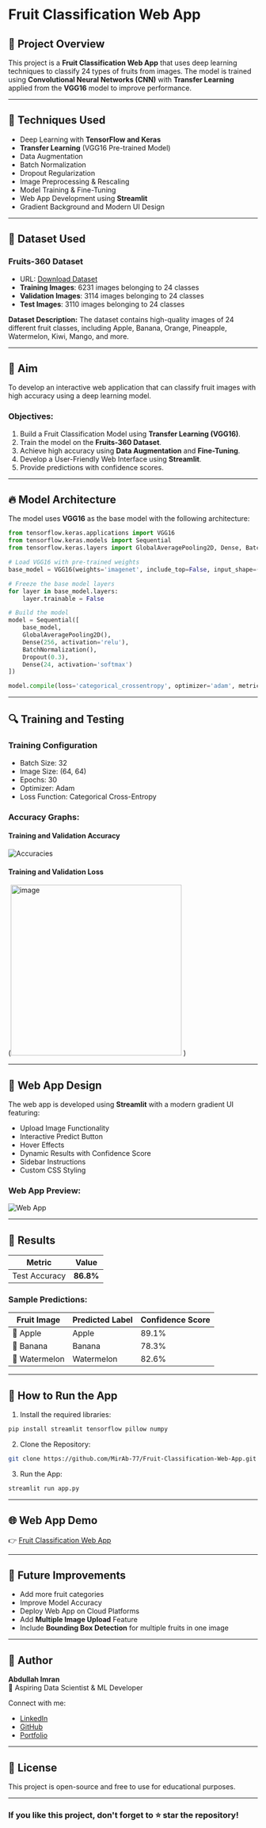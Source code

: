 # Fruit Classification Web App

## 🍎 Project Overview
This project is a **Fruit Classification Web App** that uses deep learning techniques to classify 24 types of fruits from images. The model is trained using **Convolutional Neural Networks (CNN)** with **Transfer Learning** applied from the **VGG16** model to improve performance.

---

## 🔑 Techniques Used
- Deep Learning with **TensorFlow and Keras**
- **Transfer Learning** (VGG16 Pre-trained Model)
- Data Augmentation
- Batch Normalization
- Dropout Regularization
- Image Preprocessing & Rescaling
- Model Training & Fine-Tuning
- Web App Development using **Streamlit**
- Gradient Background and Modern UI Design

---

## 📌 Dataset Used
### **Fruits-360 Dataset**
- URL: [Download Dataset](https://cf-courses-data.s3.us.cloud-object-storage.appdomain.cloud/4yIRGlIpNfKEGJYMhZV52g/fruits-360-original-size.zip)
- **Training Images**: 6231 images belonging to 24 classes
- **Validation Images**: 3114 images belonging to 24 classes
- **Test Images**: 3110 images belonging to 24 classes

**Dataset Description:**
The dataset contains high-quality images of 24 different fruit classes, including Apple, Banana, Orange, Pineapple, Watermelon, Kiwi, Mango, and more.

---

## 🎯 Aim
To develop an interactive web application that can classify fruit images with high accuracy using a deep learning model.

### Objectives:
1. Build a Fruit Classification Model using **Transfer Learning (VGG16)**.
2. Train the model on the **Fruits-360 Dataset**.
3. Achieve high accuracy using **Data Augmentation** and **Fine-Tuning**.
4. Develop a User-Friendly Web Interface using **Streamlit**.
5. Provide predictions with confidence scores.

---

## 🔥 Model Architecture
The model uses **VGG16** as the base model with the following architecture:

```python
from tensorflow.keras.applications import VGG16
from tensorflow.keras.models import Sequential
from tensorflow.keras.layers import GlobalAveragePooling2D, Dense, BatchNormalization, Dropout

# Load VGG16 with pre-trained weights
base_model = VGG16(weights='imagenet', include_top=False, input_shape=(64, 64, 3))

# Freeze the base model layers
for layer in base_model.layers:
    layer.trainable = False

# Build the model
model = Sequential([
    base_model,
    GlobalAveragePooling2D(),
    Dense(256, activation='relu'),
    BatchNormalization(),
    Dropout(0.3),
    Dense(24, activation='softmax')
])

model.compile(loss='categorical_crossentropy', optimizer='adam', metrics=['accuracy'])
```

---

## 🔍 Training and Testing
### Training Configuration
- Batch Size: 32
- Image Size: (64, 64)
- Epochs: 30
- Optimizer: Adam
- Loss Function: Categorical Cross-Entropy

### Accuracy Graphs:
#### Training and Validation Accuracy
![Accuracies](<img width="302" alt="image" src="https://github.com/user-attachments/assets/d10bc160-626c-477d-8fb0-746bbcf331e3" />
)

#### Training and Validation Loss
(<img width="345" alt="image" src="https://github.com/user-attachments/assets/856197a1-f55e-4d04-b79d-7618ba2419ac" />
)

---

## 📌 Web App Design
The web app is developed using **Streamlit** with a modern gradient UI featuring:
- Upload Image Functionality
- Interactive Predict Button
- Hover Effects
- Dynamic Results with Confidence Score
- Sidebar Instructions
- Custom CSS Styling

### Web App Preview:
![Web App](<img width="431" alt="image" src="https://github.com/user-attachments/assets/71c7b03d-ec1e-4bcd-a11f-888cae737065" />
)

---

## 🎯 Results
| Metric                 | Value       |
|-----------------------|-------------|
| Test Accuracy         | **86.8%**   |

### Sample Predictions:
| Fruit Image           | Predicted Label | Confidence Score |
|-----------------------|----------------|-----------------|
| 🍎 Apple              | Apple         | 89.1%          |
| 🍌 Banana             | Banana        | 78.3%          |
| 🍉 Watermelon         | Watermelon    | 82.6%          |

---

## 🎯 How to Run the App
1. Install the required libraries:
```bash
pip install streamlit tensorflow pillow numpy
```
2. Clone the Repository:
```bash
git clone https://github.com/MirAb-77/Fruit-Classification-Web-App.git
```
3. Run the App:
```bash
streamlit run app.py
```

---

## 🌐 Web App Demo
👉 [Fruit Classification Web App](https://github.com/MirAb-77/Fruit-Classification-Web-App)

---

## 💪 Future Improvements
- Add more fruit categories
- Improve Model Accuracy
- Deploy Web App on Cloud Platforms
- Add **Multiple Image Upload** Feature
- Include **Bounding Box Detection** for multiple fruits in one image

---

## 📌 Author
**Abdullah Imran**  
💼 Aspiring Data Scientist & ML Developer

Connect with me:
- [LinkedIn](https://www.linkedin.com/in/abdullah-mir-211658230/)
- [GitHub](https://github.com/MirAb-77)
- [Portfolio](#)

---

## 🛑 License
This project is open-source and free to use for educational purposes.

---

### If you like this project, don't forget to ⭐ star the repository!


